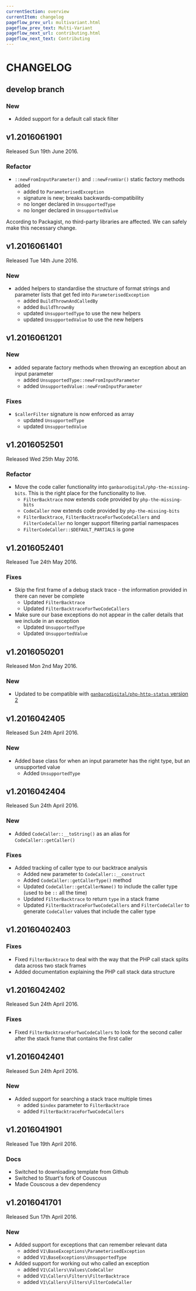 ```yaml
---
currentSection: overview
currentItem: changelog
pageflow_prev_url: multivariant.html
pageflow_prev_text: Multi-Variant
pageflow_next_url: contributing.html
pageflow_next_text: Contributing
---
```

# CHANGELOG

## develop branch

### New

* Added support for a default call stack filter

## v1.2016061901

Released Sun 19th June 2016.

### Refactor

* `::newFromInputParameter()` and `::newFromVar()` static factory methods added
  - added to `ParameterisedException`
  - signature is new; breaks backwards-compatibility
  - no longer declared in `UnsupportedType`
  - no longer declared in `UnsupportedValue`

According to Packagist, no third-party libraries are affected. We can safely make this necessary change.

## v1.2016061401

Released Tue 14th June 2016.

### New

* added helpers to standardise the structure of format strings and parameter lists that get fed into `ParameterisedException`
  - added `BuildThrownAndCalledBy`
  - added `BuildThrownBy`
  - updated `UnsupportedType` to use the new helpers
  - updated `UnsupportedValue` to use the new helpers

## v1.2016061201

### New

* added separate factory methods when throwing an exception about an input parameter
  - added `UnsupportedType::newFromInputParameter`
  - added `UnsupportedValue::newFromInputParameter`

### Fixes

* `$callerFilter` signature is now enforced as array
  - updated `UnsupportedType`
  - updated `UnsupportedValue`

## v1.2016052501

Released Wed 25th May 2016.

### Refactor

* Move the code caller functionality into `ganbarodigital/php-the-missing-bits`. This is the right place for the functionality to live.
  - `FilterBacktrace` now extends code provided by `php-the-missing-bits`
  - `CodeCaller` now extends code provided by `php-the-missing-bits`
  - `FilterBacktrace`, `FilterBacktraceForTwoCodeCallers` and `FilterCodeCaller` no longer support filtering partial namespaces
  - `FilterCodeCaller::$DEFAULT_PARTIALS` is gone

## v1.2016052401

Released Tue 24th May 2016.

### Fixes

* Skip the first frame of a debug stack trace - the information provided in there can never be complete
  - Updated `FilterBacktrace`
  - Updated `FilterBacktraceForTwoCodeCallers`
* Make sure our base exceptions do not appear in the caller details that we include in an exception
  - Updated `UnsupportedType`
  - Updated `UnsupportedValue`

## v1.2016050201

Released Mon 2nd May 2016.

### New

* Updated to be compatible with [`ganbarodigital/php-http-status` version 2](https://ganbarodigital.github.io/php-http-status)

## v1.2016042405

Released Sun 24th April 2016.

### New

* Added base class for when an input parameter has the right type, but an unsupported value
  - Added `UnsupportedType`

## v1.2016042404

Released Sun 24th April 2016.

### New

* Added `CodeCaller::__toString()` as an alias for `CodeCaller::getCaller()`

### Fixes

* Added tracking of caller type to our backtrace analysis
  - Added new parameter to `CodeCaller::__construct`
  - Added `CodeCaller::getCallerType()` method
  - Updated `CodeCaller::getCallerName()` to include the caller type (used to be `::` all the time)
  - Updated `FilterBacktrace` to return `type` in a stack frame
  - Updated `FilterBacktraceForTwoCodeCallers` and `FilterCodeCaller` to generate `CodeCaller` values that include the caller type

## v1.20160402403

### Fixes

* Fixed `FilterBacktrace` to deal with the way that the PHP call stack splits data across two stack frames
* Added documentation explaining the PHP call stack data structure

## v1.2016042402

Released Sun 24th April 2016.

### Fixes

* Fixed `FilterBacktraceForTwoCodeCallers` to look for the second caller after the stack frame that contains the first caller

## v1.2016042401

Released Sun 24th April 2016.

### New

* Added support for searching a stack trace multiple times
  - added `$index` parameter to `FilterBacktrace`
  - added `FilterBacktraceForTwoCodeCallers`

## v1.2016041901

Released Tue 19th April 2016.

### Docs

* Switched to downloading template from Github
* Switched to Stuart's fork of Couscous
* Made Couscous a dev dependency

## v1.2016041701

Released Sun 17th April 2016.

### New

* Added support for exceptions that can remember relevant data
  - added `V1\BaseExceptions\ParameterisedException`
  - added `V1\BaseExceptions\UnsupportedType`
* Added support for working out who called an exception
  - added `V1\Callers\Values\CodeCaller`
  - added `V1\Callers\Filters\FilterBacktrace`
  - added `V1\Callers\Filters\FilterCodeCaller`
